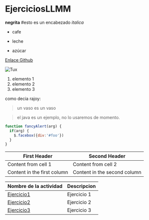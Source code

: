 # EjerciciosLLMM

**negrita**
#esto es un encabezado
_italica_

* cafe

* leche

* azúcar

[Enlace Github](http://github.com)

![Tux](/logotipo/TUX.png)

1. elemento 1
2. elemento 2
3. elemento 3

como decia rajoy:
>un vaso es un vaso

>el java es un ejemplo, no lo usaremos de momento.

```javascript
function fancyAlert(arg) {
  if(arg) {
    $.facebox({div:'#foo'})
  }
}
```
First Header | Second Header
------------ | -------------
Content from cell 1 | Content from cell 2
Content in the first column | Content in the second column

Nombre de la actividad | Descripcion
---------------------- | -----------
[Ejercicio1](/tema1/Lenguajedemarcas.html)|Ejercicio 1
[Ejercicio2](/tema1/LENGUAJE/DE/MARCAS.xml)|Ejercicio 2
[Ejercicio3](/tema1/svg.xml)|Ejercicio 3
